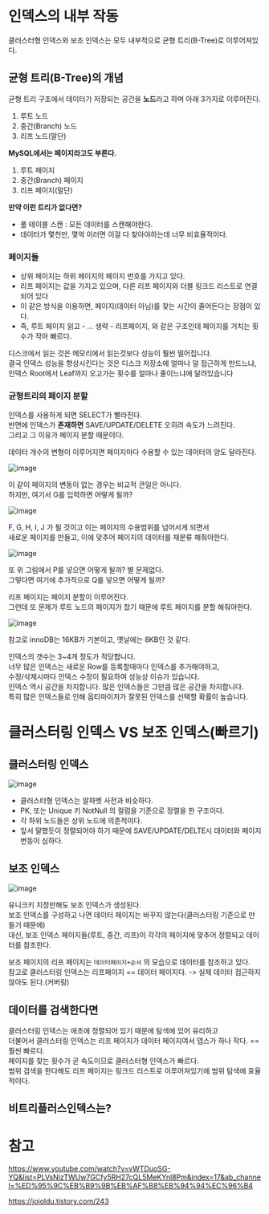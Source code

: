 # 인덱스의 내부 작동 

클러스터형 인덱스와 보조 인덱스는 모두 내부적으로 균형 트리(B-Tree)로 이루어져있다.      

## 균형 트리(B-Tree)의 개념    

균형 트리 구조에서 데이터가 저장되는 공간을 **노드**라고 하며 아래 3가지로 이루어진다.  

1. 루트 노드   
2. 중간(Branch) 노드    
3. 리프 노드(말단)    
       
**MySQL에서는 페이지라고도 부른다.**       
  
1. 루트 페이지     
2. 중간(Branch) 페이지      
3. 리프 페이지(말단)     
    
**만약 이런 트리가 없다면?**         
* 풀 테이블 스캔 : 모든 데이터를 스캔해야한다.            
* 데이터가 몇천만, 몇억 이러면 이걸 다 찾아야하는데 너무 비효율적이다.    
  
### 페이지들   
        
* 상위 페이지는 하위 페이지의 페이지 번호를 가지고 있다.                  
* 리프 페이지는 값을 가지고 있으며, 다른 리프 페이지와 더블 링크드 리스트로 연결되어 있다   
* 이 같은 방식을 이용하면, 페이지(데이터 아님)를 찾는 시간이 줄어든다는 장점이 있다.          
* 즉, 루트 페이지 읽고 - ... 생략 - 리프페이지, 와 같은 구조인데 페이지를 거치는 횟수가 작아 빠르다.   
  
디스크에서 읽는 것은 메모리에서 읽는것보다 성능이 훨씬 떨어집니다.  
결국 인덱스 성능을 향상시킨다는 것은 디스크 저장소에 얼마나 덜 접근하게 만드느냐,   
인덱스 Root에서 Leaf까지 오고가는 횟수를 얼마나 줄이느냐에 달려있습니다    
    
### 균형트리의 페이지 분할  
    
인덱스를 사용하게 되면 SELECT가 빨라진다.            
반면에 인덱스가 **존재하면** SAVE/UPDATE/DELETE 오히려 속도가 느려진다.       
그리고 그 이유가 페이지 분할 때문이다.     
    
데이터 개수의 변형이 이루어지면 페이지마다 수용할 수 있는 데이터의 양도 달라진다.    

![image](https://user-images.githubusercontent.com/50267433/146729060-5e3f8c04-b34b-4fd1-8a38-0b62b30af328.png)

이 같이 페이지의 변동이 없는 경우는 비교적 큰일은 아니다.     
하지만, 여기서 G를 입력하면 어떻게 될까?    
  
![image](https://user-images.githubusercontent.com/50267433/146729229-8da1c9de-7a02-4f4a-b76b-1eb74eec547b.png)
 
F, G, H, I, J 가 될 것이고 이는 페이지의 수용범위를 넘어서게 되면서        
새로운 페이지를 만들고, 이에 맞추어 페이지의 데이터를 재분류 해줘야한다.       

![image](https://user-images.githubusercontent.com/50267433/146729543-ddd972d2-ceac-4f01-98d2-ca9f19dd2400.png)

또 위 그림에서 P를 넣으면 어떻게 될까? 별 문제없다.       
그렇다면 여기에 추가적으로 Q를 넣으면 어떻게 될까?        
     
리프 페이지는 페이지 분할이 이루어진다.        
그런데 또 문제가 루트 노드의 페이지가 찼기 때문에 루트 페이지를 분할 해줘야한다.      

![image](https://user-images.githubusercontent.com/50267433/146731489-8078aae3-7c70-4e9d-9808-218743b5438a.png)

참고로 innoDB는 16KB가 기본이고, 옛날에는 8KB인 것 같다.    
  
인덱스의 갯수는 3~4개 정도가 적당합니다.       
너무 많은 인덱스는 새로운 Row를 등록할때마다 인덱스를 추가해야하고,       
수정/삭제시마다 인덱스 수정이 필요하여 성능상 이슈가 있습니다.     
인덱스 역시 공간을 차지합니다. 많은 인덱스들은 그만큼 많은 공간을 차지합니다.     
특히 많은 인덱스들로 인해 옵티마이저가 잘못된 인덱스를 선택할 확률이 높습니다.  
 
# 클러스터링 인덱스 VS 보조 인덱스(빠르기)        
## 클러스터링 인덱스 
![image](https://user-images.githubusercontent.com/50267433/146731886-8dc1acc3-fca3-4b76-960b-2ac80dcdeb98.png)
     
* 클러스터형 인덱스는 알파벳 사전과 비슷하다.         
* PK, 또는 Unique 키 NotNull 의 컬럼을 기준으로 정렬을 한 구조이다.        
* 각 하위 노드들은 상위 노드에 의존적이다.   
* 앞서 말했듯이 정렬되어야 하기 때문에 SAVE/UPDATE/DELTE시 데이터와 페이지 변동이 심하다.   

## 보조 인덱스    

![image](https://user-images.githubusercontent.com/50267433/146732633-600161b9-0198-4ca3-a651-48418a9ef03a.png)

유니크키 지정만해도 보조 인덱스가 생성된다.     
보조 인덱스를 구성하고 나면 데이터 페이지는 바꾸지 않는다(클러스터링 기준으로 만들기 때문에)     
대신, 보조 인덱스 페이지들(루트, 중간, 리프)이 각각의 페이지에 맞추어 정렬되고 데이터를 참조한다.   
   
보조 페이지의 리프 페이지는 `데이터페이지+순서` 의 모습으로 데이터를 참조하고 있다.       
참고로 클러스터링 인덱스는 리프페이지 == 데이터 페이지다. -> 실제 데이터 접근하지 않아도 된다.(커버링)           
  
## 데이터를 검색한다면    
     
클러스터링 인덱스는 애초에 정렬되어 있기 때문에 탐색에 있어 유리하고        
더불어서 클러스터링 인덱스는 리프 페이지가 데이터 페이지여서 뎁스가 하나 작다. == 훨씬 빠르다.    
페이지를 찾는 횟수가 곧 속도이므로 클러스터형 인덱스가 빠르다.      
범위 검색을 한다해도 리프 페이지는 링크드 리스트로 이루어져있기에 범위 탐색에 효율적이다.         
  
## 비트리플러스인덱스는?  




# 참고 

https://www.youtube.com/watch?v=vWTDuoSG-YQ&list=PLVsNizTWUw7GCfy5RH27cQL5MeKYnl8Pm&index=17&ab_channel=%ED%95%9C%EB%B9%9B%EB%AF%B8%EB%94%94%EC%96%B4

https://jojoldu.tistory.com/243

